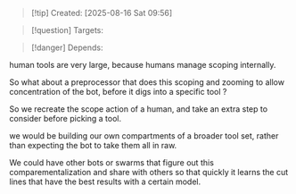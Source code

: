 
>[!tip] Created: [2025-08-16 Sat 09:56]

>[!question] Targets: 

>[!danger] Depends: 

human tools are very large, because humans manage scoping internally.

So what about a preprocessor that does this scoping and zooming to allow concentration of the bot, before it digs into a specific tool ?

So we recreate the scope action of a human, and take an extra step to consider before picking a tool.

we would be building our own compartments of a broader tool set, rather than expecting the bot to take them all in raw.

We could have other bots or swarms that figure out this comparementalization and share with others so that quickly it learns the cut lines that have the best results with a certain model.